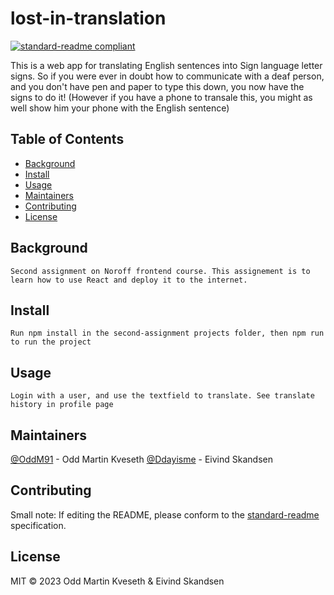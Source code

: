 # lost-in-translation

[![standard-readme compliant](https://img.shields.io/badge/standard--readme-OK-green.svg?style=flat-square)](https://github.com/RichardLitt/standard-readme)

This is a web app for translating English sentences into Sign language letter signs. So if you were ever in doubt how to communicate with a deaf person, and you don't have pen and paper to type this down, you now have the signs to do it! (However if you have a phone to transale this, you might as well show him your phone with the English sentence)

## Table of Contents

- [Background](#background)
- [Install](#install)
- [Usage](#usage)
- [Maintainers](#maintainers)
- [Contributing](#contributing)
- [License](#license)

## Background

```
Second assignment on Noroff frontend course. This assignement is to learn how to use React and deploy it to the internet.
```

## Install

```
Run npm install in the second-assignment projects folder, then npm run to run the project
```

## Usage

```
Login with a user, and use the textfield to translate. See translate history in profile page
```

## Maintainers

[@OddM91](https://github.com/OddM91) - Odd Martin Kveseth
[@Ddayisme](https:/github.com/Ddayisme) - Eivind Skandsen

## Contributing

Small note: If editing the README, please conform to the [standard-readme](https://github.com/RichardLitt/standard-readme) specification.

## License

MIT © 2023 Odd Martin Kveseth & Eivind Skandsen
